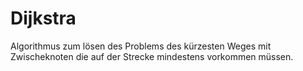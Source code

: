 Dijkstra
========
Algorithmus zum lösen des Problems des kürzesten Weges mit Zwischeknoten die auf der Strecke mindestens vorkommen müssen. 
